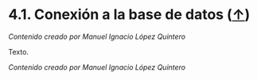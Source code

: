 # 4.1. Conexión a la base de datos ([↑](README.md))

_Contenido creado por Manuel Ignacio López Quintero_

Texto.

_Contenido creado por Manuel Ignacio López Quintero_
